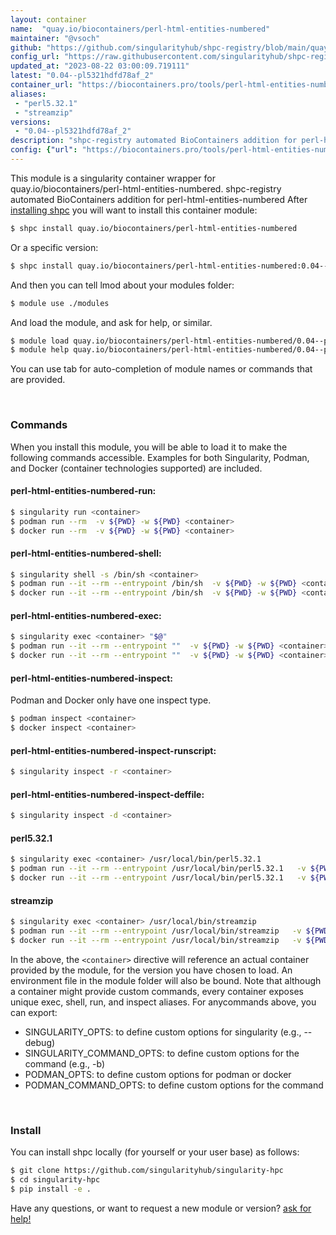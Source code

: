 ```yaml
---
layout: container
name:  "quay.io/biocontainers/perl-html-entities-numbered"
maintainer: "@vsoch"
github: "https://github.com/singularityhub/shpc-registry/blob/main/quay.io/biocontainers/perl-html-entities-numbered/container.yaml"
config_url: "https://raw.githubusercontent.com/singularityhub/shpc-registry/main/quay.io/biocontainers/perl-html-entities-numbered/container.yaml"
updated_at: "2023-08-22 03:00:09.719111"
latest: "0.04--pl5321hdfd78af_2"
container_url: "https://biocontainers.pro/tools/perl-html-entities-numbered"
aliases:
 - "perl5.32.1"
 - "streamzip"
versions:
 - "0.04--pl5321hdfd78af_2"
description: "shpc-registry automated BioContainers addition for perl-html-entities-numbered"
config: {"url": "https://biocontainers.pro/tools/perl-html-entities-numbered", "maintainer": "@vsoch", "description": "shpc-registry automated BioContainers addition for perl-html-entities-numbered", "latest": {"0.04--pl5321hdfd78af_2": "sha256:0f11c32a2bca035b9fbc76d6b5abbe97ac879ca66a208a5b1deaf9bf0a1ea4e9"}, "tags": {"0.04--pl5321hdfd78af_2": "sha256:0f11c32a2bca035b9fbc76d6b5abbe97ac879ca66a208a5b1deaf9bf0a1ea4e9"}, "docker": "quay.io/biocontainers/perl-html-entities-numbered", "aliases": {"perl5.32.1": "/usr/local/bin/perl5.32.1", "streamzip": "/usr/local/bin/streamzip"}}
---
```


This module is a singularity container wrapper for quay.io/biocontainers/perl-html-entities-numbered.
shpc-registry automated BioContainers addition for perl-html-entities-numbered
After [installing shpc](#install) you will want to install this container module:


```bash
$ shpc install quay.io/biocontainers/perl-html-entities-numbered
```

Or a specific version:

```bash
$ shpc install quay.io/biocontainers/perl-html-entities-numbered:0.04--pl5321hdfd78af_2
```

And then you can tell lmod about your modules folder:

```bash
$ module use ./modules
```

And load the module, and ask for help, or similar.

```bash
$ module load quay.io/biocontainers/perl-html-entities-numbered/0.04--pl5321hdfd78af_2
$ module help quay.io/biocontainers/perl-html-entities-numbered/0.04--pl5321hdfd78af_2
```

You can use tab for auto-completion of module names or commands that are provided.

<br>

### Commands

When you install this module, you will be able to load it to make the following commands accessible.
Examples for both Singularity, Podman, and Docker (container technologies supported) are included.

#### perl-html-entities-numbered-run:

```bash
$ singularity run <container>
$ podman run --rm  -v ${PWD} -w ${PWD} <container>
$ docker run --rm  -v ${PWD} -w ${PWD} <container>
```

#### perl-html-entities-numbered-shell:

```bash
$ singularity shell -s /bin/sh <container>
$ podman run --it --rm --entrypoint /bin/sh  -v ${PWD} -w ${PWD} <container>
$ docker run --it --rm --entrypoint /bin/sh  -v ${PWD} -w ${PWD} <container>
```

#### perl-html-entities-numbered-exec:

```bash
$ singularity exec <container> "$@"
$ podman run --it --rm --entrypoint ""  -v ${PWD} -w ${PWD} <container> "$@"
$ docker run --it --rm --entrypoint ""  -v ${PWD} -w ${PWD} <container> "$@"
```

#### perl-html-entities-numbered-inspect:

Podman and Docker only have one inspect type.

```bash
$ podman inspect <container>
$ docker inspect <container>
```

#### perl-html-entities-numbered-inspect-runscript:

```bash
$ singularity inspect -r <container>
```

#### perl-html-entities-numbered-inspect-deffile:

```bash
$ singularity inspect -d <container>
```


#### perl5.32.1

```bash
$ singularity exec <container> /usr/local/bin/perl5.32.1
$ podman run --it --rm --entrypoint /usr/local/bin/perl5.32.1   -v ${PWD} -w ${PWD} <container> -c " $@"
$ docker run --it --rm --entrypoint /usr/local/bin/perl5.32.1   -v ${PWD} -w ${PWD} <container> -c " $@"
```


#### streamzip

```bash
$ singularity exec <container> /usr/local/bin/streamzip
$ podman run --it --rm --entrypoint /usr/local/bin/streamzip   -v ${PWD} -w ${PWD} <container> -c " $@"
$ docker run --it --rm --entrypoint /usr/local/bin/streamzip   -v ${PWD} -w ${PWD} <container> -c " $@"
```



In the above, the `<container>` directive will reference an actual container provided
by the module, for the version you have chosen to load. An environment file in the
module folder will also be bound. Note that although a container
might provide custom commands, every container exposes unique exec, shell, run, and
inspect aliases. For anycommands above, you can export:

 - SINGULARITY_OPTS: to define custom options for singularity (e.g., --debug)
 - SINGULARITY_COMMAND_OPTS: to define custom options for the command (e.g., -b)
 - PODMAN_OPTS: to define custom options for podman or docker
 - PODMAN_COMMAND_OPTS: to define custom options for the command

<br>

### Install

You can install shpc locally (for yourself or your user base) as follows:

```bash
$ git clone https://github.com/singularityhub/singularity-hpc
$ cd singularity-hpc
$ pip install -e .
```

Have any questions, or want to request a new module or version? [ask for help!](https://github.com/singularityhub/singularity-hpc/issues)